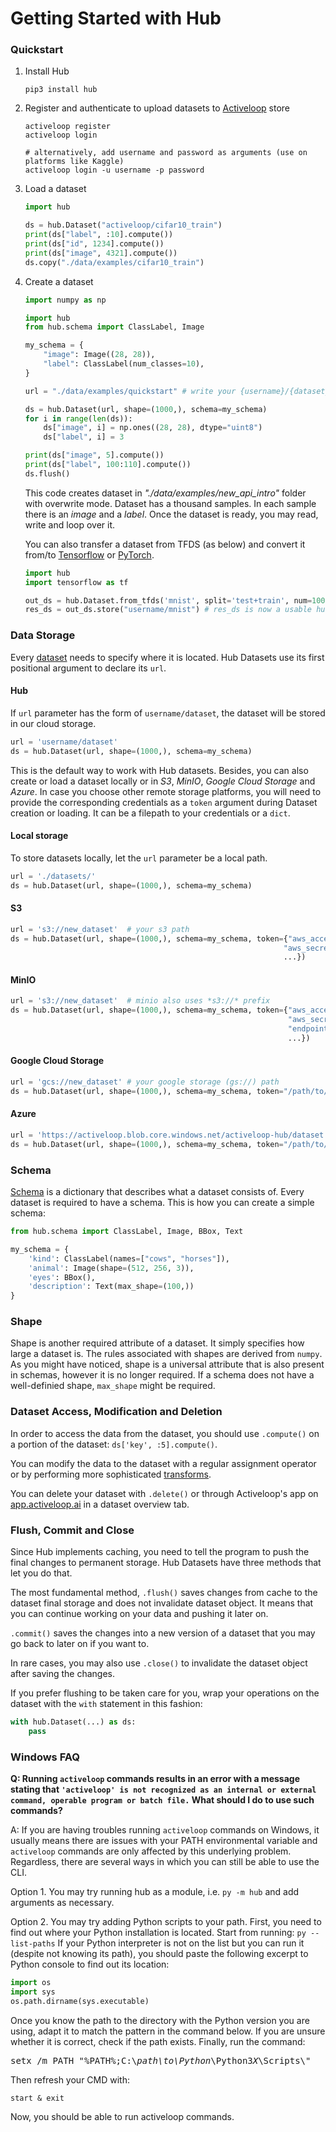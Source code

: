 # Getting Started with Hub

### Quickstart

1. Install Hub
    ```
    pip3 install hub
    ```

2. Register and authenticate to upload datasets to [Activeloop](https://app.activeloop.ai/) store
    ```
    activeloop register
    activeloop login
    
    # alternatively, add username and password as arguments (use on platforms like Kaggle)
    activeloop login -u username -p password
    ```
3. Load a dataset

    ```python
    import hub

    ds = hub.Dataset("activeloop/cifar10_train")
    print(ds["label", :10].compute())
    print(ds["id", 1234].compute())
    print(ds["image", 4321].compute())
    ds.copy("./data/examples/cifar10_train")
    ```

4. Create a dataset
    ```python
    import numpy as np

    import hub
    from hub.schema import ClassLabel, Image

    my_schema = {
        "image": Image((28, 28)),
        "label": ClassLabel(num_classes=10),
    }

    url = "./data/examples/quickstart" # write your {username}/{dataset_name} to make it remotely accessible

    ds = hub.Dataset(url, shape=(1000,), schema=my_schema)
    for i in range(len(ds)):
        ds["image", i] = np.ones((28, 28), dtype="uint8")
        ds["label", i] = 3

    print(ds["image", 5].compute())
    print(ds["label", 100:110].compute())
    ds.flush()
    ```
    This code creates dataset in *"./data/examples/new_api_intro"* folder with overwrite mode. Dataset has a thousand samples. In each sample there is an *image* and a *label*. Once the dataset is ready, you may read, write and loop over it.


    You can also transfer a dataset from TFDS (as below) and convert it from/to [Tensorflow](./integrations/tensorflow.md) or [PyTorch](./integrations/pytorch.md).
    ```python
    import hub
    import tensorflow as tf

    out_ds = hub.Dataset.from_tfds('mnist', split='test+train', num=1000)
    res_ds = out_ds.store("username/mnist") # res_ds is now a usable hub dataset
    ```

### Data Storage

Every [dataset](./concepts/dataset.md) needs to specify where it is located. Hub Datasets use its first positional argument to declare its `url`.

#### Hub

If `url` parameter has the form of `username/dataset`, the dataset will be stored in our cloud storage.

```python
url = 'username/dataset'
ds = hub.Dataset(url, shape=(1000,), schema=my_schema)
```

This is the default way to work with Hub datasets. Besides, you can also create or load a dataset locally or in *S3*, *MinIO*, *Google Cloud Storage* and *Azure*.
In case you choose other remote storage platforms, you will need to provide the corresponding credentials as a `token` argument during Dataset creation or loading. It can be a filepath to your credentials or a `dict`.

#### Local storage

To store datasets locally, let the `url` parameter be a local path.
```python
url = './datasets/'
ds = hub.Dataset(url, shape=(1000,), schema=my_schema)
```
#### S3
 ```python
url = 's3://new_dataset'  # your s3 path
ds = hub.Dataset(url, shape=(1000,), schema=my_schema, token={"aws_access_key_id": "...",
                                                              "aws_secret_access_key": "...",
                                                              ...})
```

#### MinIO
```python
url = 's3://new_dataset'  # minio also uses *s3://* prefix
ds = hub.Dataset(url, shape=(1000,), schema=my_schema, token={"aws_access_key_id": "your_minio_access_key",
                                                              "aws_secret_access_key": "your_minio_secret_key",
                                                              "endpoint_url": "your_minio_url:port",
                                                              ...})
```

#### Google Cloud Storage
```python
url = 'gcs://new_dataset' # your google storage (gs://) path
ds = hub.Dataset(url, shape=(1000,), schema=my_schema, token="/path/to/credentials")
```

#### Azure
```python
url = 'https://activeloop.blob.core.windows.net/activeloop-hub/dataset' # Azure link
ds = hub.Dataset(url, shape=(1000,), schema=my_schema, token="/path/to/credentials")
```


### Schema

[Schema](./concepts/features.md) is a dictionary that describes what a dataset consists of. Every dataset is required to have a schema. This is how you can create a simple schema:

```python
from hub.schema import ClassLabel, Image, BBox, Text

my_schema = {
    'kind': ClassLabel(names=["cows", "horses"]),
    'animal': Image(shape=(512, 256, 3)),
    'eyes': BBox(),
    'description': Text(max_shape=(100,))
}
```

### Shape

Shape is another required attribute of a dataset. It simply specifies how large a dataset is. The rules associated with shapes are derived from `numpy`. As you might have noticed, shape is a universal attribute that is also present in schemas, however it is no longer required. If a schema does not have a well-definied shape, `max_shape` might be required.

### Dataset Access, Modification and Deletion

In order to access the data from the dataset, you should use `.compute()` on a portion of the dataset: `ds['key', :5].compute()`.

You can modify the data to the dataset with a regular assignment operator or by performing more sophisticated [transforms](./concepts/transform.md).

You can delete your dataset with `.delete()` or through Activeloop's app on [app.activeloop.ai](https://app.activeloop.ai/) in a dataset overview tab.


### Flush, Commit and Close

Since Hub implements caching, you need to tell the program to push the final changes to permanent storage. Hub Datasets have three methods that let you do that.

The most fundamental method, `.flush()` saves changes from cache to the dataset final storage and does not invalidate dataset object. It means that you can continue working on your data and pushing it later on.

`.commit()` saves the changes into a new version of a dataset that you may go back to later on if you want to.

In rare cases, you may also use `.close()` to invalidate the dataset object after saving the changes.

If you prefer flushing to be taken care for you, wrap your operations on the dataset with the `with` statement in this fashion:
```python
with hub.Dataset(...) as ds:
    pass
```

### Windows FAQ

**Q: Running `activeloop` commands results in an error with a message stating that `'activeloop' is not recognized as an internal or external command, operable program or batch file.` What should I do to use such commands?**

A: If you are having troubles running `activeloop` commands on Windows, it usually means there are issues with your PATH environmental variable and `activeloop` commands are only affected by this underlying problem. Regardless, there are several ways in which you can still be able to use the CLI.

Option 1. You may try running hub as a module, i.e. `py -m hub` and add arguments as necessary.

Option 2. You may try adding Python scripts to your path. First, you need to find out where your Python installation is located. Start from running:
```py --list-paths```
If your Python interpreter is not on the list but you can run it (despite not knowing its path), you should paste the following excerpt to Python console to find out its location:
```python
import os
import sys
os.path.dirname(sys.executable)
```

Once you know the path to the directory with the Python version you are using, adapt it to match the pattern in the command below. If you are unsure whether it is correct, check if the path exists. Finally, run the command:
<pre>
setx /m PATH "%PATH%;C:\<i>path\to\Python</i>\Python3<i>X</i>\Scripts\"
</pre>

Then refresh your CMD with:
```
start & exit
```
Now, you should be able to run activeloop commands.
